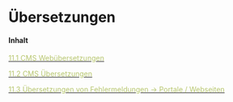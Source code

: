 # Übersetzungen

#### Inhalt

[<span style="color:#B7C66E">11.1 CMS Webübersetzungen</span>](webuberstzungen.md)

[<span style="color:#B7C66E">11.2 CMS Übersetzungen</span>](cms_ubersetzungen.md)

[<span style="color:#B7C66E">11.3 Übersetzungen von Fehlermeldungen -> Portale / Webseiten</span>](ubersetzungen_von_fehlermeldungen_-_portale__webseiten.md)

